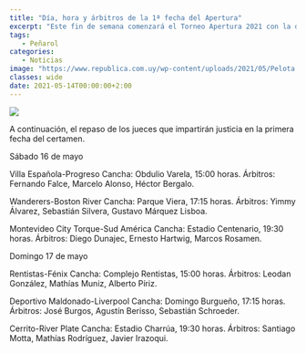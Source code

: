 ```yaml
---
title: "Día, hora y árbitros de la 1ª fecha del Apertura"
excerpt: "Este fin de semana comenzará el Torneo Apertura 2021 con la disputa de tres partidos el día sábado y otros tres el domingo, habiendo quedado postergados los encuentros de Peñarol-Plaza Colonia y Nacional-Cerro Largo ya que los dos grandes pidieron postergar debido a sus compromisos por la Copa Libertadores y la Copa Sudamericana."
tags:
   - Peñarol
categories:
   - Noticias
image: "https://www.republica.com.uy/wp-content/uploads/2021/05/Pelota.jpg"
classes: wide
date: 2021-05-14T00:00:00+2:00
---
```



<img src="https://www.republica.com.uy/wp-content/uploads/2021/05/Pelota.jpg">


A continuación, el repaso de los jueces que impartirán justicia en la primera fecha del certamen.


Sábado 16 de mayo


Villa Española-Progreso
Cancha: Obdulio Varela, 15:00 horas.
Árbitros: Fernando Falce, Marcelo Alonso, Héctor Bergalo.


Wanderers-Boston River
Cancha: Parque Viera, 17:15 horas.
Árbitros: Yimmy Álvarez, Sebastián Silvera, Gustavo Márquez Lisboa.


Montevideo City Torque-Sud América
Cancha: Estadio Centenario, 19:30 horas.
Árbitros: Diego Dunajec, Ernesto Hartwig, Marcos Rosamen.


Domingo 17 de mayo


Rentistas-Fénix
Cancha: Complejo Rentistas, 15:00 horas.
Árbitros: Leodan González, Mathías Muniz, Alberto Píriz.


Deportivo Maldonado-Liverpool
Cancha: Domingo Burgueño, 17:15 horas.
Árbitros: José Burgos, Agustín Berisso, Sebastián Schroeder.


Cerrito-River Plate
Cancha: Estadio Charrúa, 19:30 horas.
Árbitros: Santiago Motta, Mathías Rodríguez, Javier Irazoqui.


